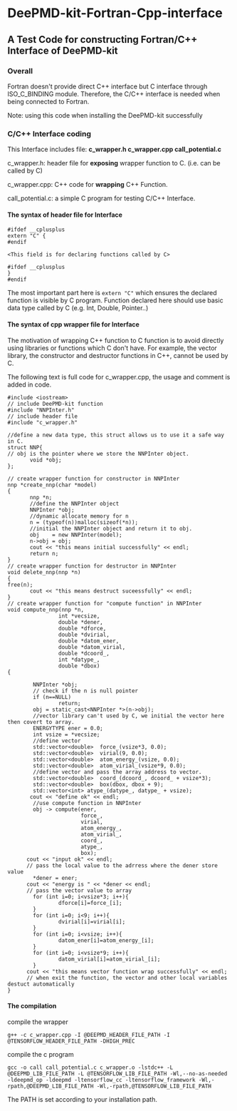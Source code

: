 # DeePMD-kit-Fortran-Cpp-interface

## A Test Code for constructing Fortran/C++ Interface of DeePMD-kit

### Overall
Fortran doesn't provide direct C++ interface but C interface through ISO_C_BINDING module.
Therefore, the C/C++ interface is needed when being connected to Fortran.

Note: using this code when installing the DeePMD-kit successfully

### C/C++ Interface coding
This Interface includes file: **c_wrapper.h c_wrapper.cpp call_potential.c**

c_wrapper.h: header file for **exposing** wrapper function to C. (i.e. can be called by C)

c_wrapper.cpp: C++ code for **wrapping** C++ Function. 

call_potential.c: a simple C program for testing C/C++ Interface.

#### The syntax of header file for Interface

```
#ifdef __cplusplus
extern "C" {
#endif

<This field is for declaring functions called by C>

#ifdef __cplusplus
}
#endif
```
The most important part here is `extern "C"` which ensures the declared function is visible by C program.
Function declared here should use basic data type called by C (e.g. Int, Double, Pointer..)

#### The syntax of cpp wrapper file for Interface

The motivation of wrapping C++ function to C function is to avoid directly using libraries or functions which C don't have.
For example, the vector library, the constructor and destructor functions in C++, cannot be used by C.

The following text is full code for c_wrapper.cpp, the usage and comment is added in code.

```
#include <iostream>
// include DeePMD-kit function
#include "NNPInter.h"
// include header file
#include "c_wrapper.h"

//define a new data type, this struct allows us to use it a safe way in C.
struct NNP{
// obj is the pointer where we store the NNPInter object.
       void *obj;
};

// create wrapper function for constructor in NNPInter
nnp *create_nnp(char *model)
{      
       nnp *n;
       //define the NNPInter object
       NNPInter *obj;
       //dynamic allocate memory for n
       n = (typeof(n))malloc(sizeof(*n));
       //initial the NNPInter object and return it to obj.
       obj    = new NNPInter(model);
       n->obj = obj;
       cout << "this means initial successfully" << endl;
       return n;
}
// create wrapper function for destructor in NNPInter
void delete_nnp(nnp *n)
{
free(n);
       cout << "this means destruct suceessfully" << endl;
}
// create wrapper function for "compute function" in NNPInter
void compute_nnp(nnp *n,
                int *vecsize,
                double *dener,
                double *dforce,
                double *dvirial,
                double *datom_ener,
                double *datom_virial,
                double *dcoord_,
                int *datype_,
                double *dbox)
{

        NNPInter *obj;
        // check if the n is null pointer
        if (n==NULL)
                return;
        obj = static_cast<NNPInter *>(n->obj);
        //vector library can't used by C, we initial the vector here then covert to array.
        ENERGYTYPE ener = 0.0;
        int vsize = *vecsize;
        //define vector
        std::vector<double>  force_(vsize*3, 0.0);
        std::vector<double>  virial(9, 0.0);
        std::vector<double>  atom_energy_(vsize, 0.0);
        std::vector<double>  atom_virial_(vsize*9, 0.0);
        //define vector and pass the array address to vector.  
        std::vector<double>  coord_(dcoord_, dcoord_ + vsize*3);
        std::vector<double>  box(dbox, dbox + 9);
        std::vector<int> atype_(datype_, datype_ + vsize);
       cout << "define ok" << endl;
        //use compute function in NNPInter
        obj -> compute(ener,
                       force_,
                       virial,
                       atom_energy_,
                       atom_virial_,
                       coord_,
                       atype_,
                       box);
      cout << "input ok" << endl;
      // pass the local value to the adrress where the dener store value
        *dener = ener;
      cout << "energy is " << *dener << endl;
      // pass the vector value to array
        for (int i=0; i<vsize*3; i++){
                dforce[i]=force_[i];
        }
        for (int i=0; i<9; i++){
                dvirial[i]=virial[i];
        }
        for (int i=0; i<vsize; i++){
                datom_ener[i]=atom_energy_[i];
        }
        for (int i=0; i<vsize*9; i++){
                datom_virial[i]=atom_virial_[i];
        }
      cout << "this means vector function wrap successfully" << endl;
      // when exit the function, the vector and other local variables destuct automatically
}
```
#### The compilation
compile the wrapper
```
g++ -c c_wrapper.cpp -I @DEEPMD_HEADER_FILE_PATH -I @TENSORFLOW_HEADER_FILE_PATH -DHIGH_PREC
```
compile the c program
```
gcc -o call call_potential.c c_wrapper.o -lstdc++ -L @DEEPMD_LIB_FILE_PATH -L @TENSORFLOW_LIB_FILE_PATH -Wl,--no-as-needed -ldeepmd_op -ldeepmd -ltensorflow_cc -ltensorflow_framework -Wl,-rpath,@DEEPMD_LIB_FILE_PATH -Wl,-rpath,@TENSORFLOW_LIB_FILE_PATH
```
The PATH is set according to your installation path.



